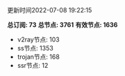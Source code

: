 更新时间2022-07-08 19:22:15

**总订阅: 73**
**总节点: 3761**
**有效节点: 1636**
- v2ray节点: 103
- ss节点: 1353
- trojan节点: 168
- ssr节点: 12

